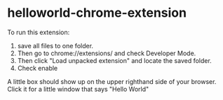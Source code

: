 # helloworld-chrome-extension

To run this extension:
1) save all files to one folder. 
2) Then go to chrome://extensions/ and check Developer Mode. 
3) Then click "Load unpacked extension" and locate the saved folder.
4) Check enable

A little box should show up on the upper righthand side of your browser. Click it for a little window that says "Hello World"
